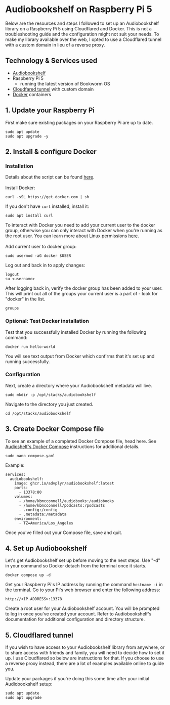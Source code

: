 # Audiobookshelf on Raspberry Pi 5
Below are the resources and steps I followed to set up an Audiobookshelf library on a Raspberry Pi 5 using Cloudflared and Docker. This is not a troubleshooting guide and the configuration might not suit your needs. To make my library available over the web, I opted to use a Cloudflared tunnel with a custom domain in lieu of a reverse proxy.

## Technology & Services used
- [Audiobookshelf](https://www.audiobookshelf.org/)
- Raspberry Pi 5
  - running the latest version of Bookworm OS
- [Cloudfared tunnel](https://developers.cloudflare.com/cloudflare-one/connections/connect-networks/) with custom domain
- [Docker](https://www.docker.com/) containers

## 1. Update your Raspberry Pi
First make sure existing packages on your Raspberry Pi are up to date.<br>
```
sudo apt update
sudo apt upgrade -y
```

## 2. Install & configure Docker
### Installation
Details about the script can be found [here](https://get.docker.com/).<br><br>
Install Docker:<br>
```
curl -sSL https://get.docker.com | sh
```
If you don't have `curl` installed, install it:
```
sudo apt install curl
```

To interact with Docker you need to add your current user to the docker group, otherwise you can only interact with Docker when you're running as the root user. You can learn more about Linux permissions [here](https://medium.com/codex/users-groups-and-permissions-in-linux-93895ae57d93).<br><br>
Add current user to docker group:<br>
```
sudo usermod -aG docker $USER
```

Log out and back in to apply changes:<br>
```
logout
su <username>
```

After logging back in, verify the docker group has been added to your user. This will print out all of the groups your current user is a part of - look for "docker" in the list.<br>
```
groups
```

### Optional: Test Docker installation
Test that you successfully installed Docker by running the following command:<br>
```
docker run hello-world
```
You will see text output from Docker which confirms that it's set up and running successfully.

### Configuration
Next, create a directory where your Audiobookshelf metadata will live.<br>
```
sudo mkdir -p /opt/stacks/audiobookshelf
```

Navigate to the directory you just created.<br>
```
cd /opt/stacks/audiobookshelf
```

## 3. Create Docker Compose file
To see an example of a completed Docker Compose file, head here. See [Audioshelf's Docker Compose](https://www.audiobookshelf.org/docs#docker-compose-install) instructions for additional details.<br>
```
sudo nano compose.yaml
```
Example:
```
services:
  audiobookshelf:
    image: ghcr.io/advplyr/audiobookshelf:latest
    ports:
      - 13378:80
    volumes:
      - /home/kbmcconnell/audiobooks:/audiobooks
      - /home/kbmcconnell/podcasts:/podcasts
      - .config:/config
      - .metadata:/metadata
    environment:
      - TZ=America/Los_Angeles
```

Once you've filled out your Compose file, save and quit.

## 4. Set up Audiobookshelf
Let's get Audiobookshelf set up before moving to the next steps. Use "-d" in your command so Docker detach from the terminal once it starts.
```
docker compose up -d
```
Get your Raspberry Pi's IP address by running the command `hostname -i` in the terminal. Go to your Pi's web browser and enter the following address:
```
http://<IP.ADDRESS>:13378
```
Create a root user for your Audiobookshelf account. You will be prompted to log in once you've created your account. Refer to Audiobookshelf's documentation for additional configuration and directory structure.

## 5. Cloudflared tunnel
If you wish to have access to your Audiobookshelf library from anywhere, or to share access with friends and family, you will need to decide how to set it up. I use Cloudflared so below are instructions for that. If you choose to use a reverse proxy instead, there are a lot of examples available online to guide you.

Update your packages if you're doing this some time after your initial Audiobookshelf setup:
```
sudo apt update
sudo apt upgrade
```
